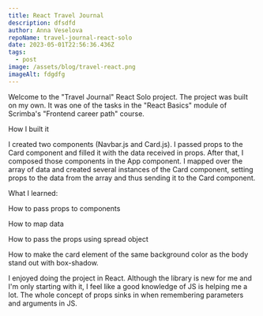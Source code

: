 ```yaml
---
title: React Travel Journal
description: dfsdfd
author: Anna Veselova
repoName: travel-journal-react-solo
date: 2023-05-01T22:56:36.436Z
tags:
  - post
image: /assets/blog/travel-react.png
imageAlt: fdgdfg
---
```

Welcome to the "Travel Journal" React Solo project. The project was built on my own. It was one of the tasks in the "React Basics" module of Scrimba's "Frontend career path" course. 



How I built it



I created two components (Navbar.js and Card.js). I passed props to the Card component and filled it with the data received in props. After that, I composed those components in the App component. I mapped over the array of data and created several instances of the Card component, setting props to the data from the array and thus sending it to the Card component. 







What I learned:



How to pass props to components



How to map data



How to pass the props using spread object



How to make the card element of the same background color as the body stand out with box-shadow.



I enjoyed doing the project in React. Although the library is new for me and I'm only starting with it, I feel like a good knowledge of JS is helping me a lot. The whole concept of props sinks in when remembering parameters and arguments in JS.
